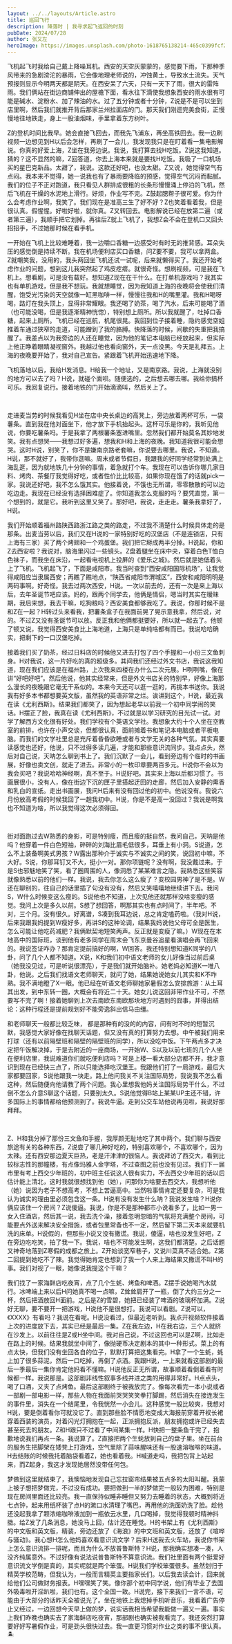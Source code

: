 ```yaml
---
layout: ../../layouts/Article.astro
title: 巡回飞行
description: 降落时 | 我寻求起飞返回的时刻
pubDate: 2024/07/28
author: 张又左
heroImage: https://images.unsplash.com/photo-1618765138214-465c0399fcf2?q=80&w=2940&auto=format&fit=crop
---
```


飞机起飞时我给自己戴上降噪耳机。西安的天空灰蒙蒙的，感觉要下雨，下那种季风带来的急剧滂沱的暴雨，它会像地理老师说的，冲蚀黄土，导致水土流失。天气预报则显示今明两天都是阴天。在西安呆了六天，只有一天下了雨，很大的雷阵雨。我们俩站在街边商铺伸出的屋檐下面，看水往下滴使我想象西安的雨水很有可能是碱水、淀粉水、加了辣油的水。过了五分钟或者十分钟，Z说是不是可以坐到店里啊，然后我们就推开背后那家兰州拉面店的门。那天我们刚逛完美食街，正慢慢地往地铁走，身上一股油烟味，手里拿着东方树叶。

Z的登机时间比我早。她会直接飞回去，而我先飞浦东，再坐高铁回去。我一边刷视频一边想见到H以后会怎样，再刷了一会儿，我发现我只是在盯着看一集电影解说。你真的好爱上海，Z坐在我旁边说。我说，我打算去找H吃饭。Z说这我知道。猜的？这不显然的嘛，Z回答道，你去上海本来就是要找H吃饭。我吸了一口机场买的星巴克新品。太甜了，我说。这款还好吧，也没太甜。Z又说，她觉得空气有点闷。我本来不觉得，她一说我也有了暴雨要降临的预感，觉得空气沉闷而黏腻。我们的位子不正对跑道，我只看见人群排成很粗的长条形慢慢涌上停泊的飞机，然后飞机在干燥的水泥地上滑行。好烦，作业写不完。Z鼓起腮帮子很可爱。你为什么会考虑作业啊，我笑了。我们现在是准高三生了好不好？Z也笑着看着我，但是很认真。假惺惺。好啦好啦，就你真。Z又转回去。电影解说已经在放第二遍（或者第三遍），我顺手把它划掉。再往后Z就上飞机了，我想Z会不会在登机口又回头招招手，不过她那时候在看手机。

一开始在飞机上比较难睡着，我一边嚼口香糖一边感受时有时无的推背感。耳朵失压的感觉倒是持续不断。我在机场便利店买口香糖，问Z要不要，我可以拿两盒。Z就嘲笑我，没用的，我头两回坐飞机还试一试呢，后来就懒得买了。我还开始考虑作业的问题，想到这儿我突然起了鸡皮疙瘩。就很奇怪。想刷视频，可是我在飞机上。想看剧，可是没有载好。想知道Z现在在干什么。在打单机游戏吗？我其实也有单机游戏，但是我不想玩。我就想睡觉，因为我知道上海的夜晚将会使我们清醒，饱受光污染的天空就像一缸黑咖啡一样，慢慢往我和H的嘴里灌。我和H喝呀喝，路灯在我头顶上，显得非常耀眼。我还喝了奶茶，喝了汽水，后来可能喝了酒（也可能没喝，但是我逐渐精神恍惚），特别想上厕所。所以我就醒了，吐掉口香糖，起来上厕所。飞机已经在巡航，机尾很晃。我回到位子接着睡，隐约感觉空姐推着车通过狭窄的走道，可能蹭到了我的胳膊。快降落的时候，间歇的失重把我搞醒了。我差点以为我旁边的人还在睡觉，因为他的笔记本电脑已经放起来，但实际上他正睁着眼睛凝视窗外。我越过他也看向窗外，天一点没黑。今天是礼拜五。上海的夜晚要开始了，我对自己宣告。紧跟着飞机开始迅速地下降。

飞机落地以后，我给H发消息。H给我一个地址，又是南京路。我说，上海就没别的地方可以去了吗？H说，就碰个面呗。随便选的，之后想去哪去哪。我给你搞杯可乐。我回复说行。接着地铁的门开始滴滴叫，然后关上了。

<br/>

走进麦当劳的时候我看见H坐在店中央长桌边的高凳上，旁边放着两杯可乐，一袋薯条。直到我在他对面坐下，他才放下手机抬起头。这杯可乐是你的，我听见他说，你要吃薯条吗。于是我拿了两根薯条塞进嘴里。忽然我们都开始莫名其妙地发笑。我有点想哭——我想过好多遍，想我和H和上海的夜晚。我知道我很可能会想哭。这时H说，别笑了，你不是嫌南京路老套嘛，你说要去哪里。我说，不知道。H说，那不就好了，我带你逛嘛。周末或者节假日，我跟我的好同学经常到处满上海乱逛，因为就地铁几十分钟的事情，着急就打个车。我现在可以告诉你哪几家日料、烤肉、茶餐厅我觉得好吃，或者性价比比较高，如果你现在饿了的话就pick一家。我说还好吧，我不怎么饿其实。他接着说，不饿也无所谓，零零散散的可以边吃边走。我现在已经没有选择困难症了。你知道我怎么克服的吗？要凭直觉，第一个想到的，就是它。我听到这里又笑了。那好吧，我说，走走走。薯条我拿好了，H说。

我们开始顺着福州路陕西路浙江路之类的路走，不过我不清楚什么时候具体走的是那条。出麦当劳以后，我们又在H说的一家特别好吃的汉堡店（不是连锁店，只有上海有三家）买了两个烤翅和一个鸡蛋堡。我们把它掰成两半分掉。H说起，你和Z去西安啦？我说对，脑海里闪过一些镜头。Z盘着腿坐在床中央，穿着白色T恤白色袜子，而我坐在床沿，一起看电视机上投屏的《爱乐之城》。然后就是她低着头上了飞机。飞机起飞了，下面是咸阳市。我当时查到“西安咸阳国际机场”，让我觉得咸阳应当隶属西安；再瞧了瞧地点，“陕西省咸阳市渭城区”，西安和咸阳明明是两码事啊。好奇怪。我去过两次西安，H说。一次以前去的，还有一次是来上海以后，去年圣诞节吧应该。妈的，跟两个同学去，他俩是情侣，嗯当时其实在暧昧期，我后来想，我去干嘛，吃狗粮吗？西安美食都够我吃了。我说，你那时候不是和Z在一起？H转过头来看我，把薯条盒子在我面前晃了晃示意我拿，然后说，对的。不过Z又没有圣诞节可以放。反正我和他俩都挺要好，所以就一起去了。他顿了顿又说，我觉得西安美食比上海地道，上海只是单纯啥都有而已。我说哈哈确实，把剩下的一口汉堡吃掉。

接着我们买了奶茶，经过日料店的时候他又进去打包了四个手握和一小份三文鱼刺身。H对我说，这一片好吃的真的超级多。其间我们还经过外文书店，我说这我知道，现在我们应该是在福州路，上次我来四楼在办什么二次元展。H咧咧嘴，像在讲“好吧好吧”。然后他说，他其实经常来，但是外文书店关的特别早，好像上海那么漫长的夜晚跟它毫无干系似的。本来今天还可以逛一逛的，再挑本书送你。我说我有好多本书都想要英文版，虽然我的英语非常之烂。诶讲到这个，H说，最近我在读《尤利西斯》。结果我们都笑了，因为想起老早以前我一个初中同学闹的笑话。H摆正了脸，我真在读《尤利西斯》，不过就是以学习研究的目光试一试。对学了解西方文化很有好处。我们学校有个英语文学社。我想象大约十个人坐在空教室的前排，也许在小声交谈，但都很认真，面前摊着书和笔记本电脑或者平板电脑。而我们的文学社里总是充斥着昏昏欲睡或者与文学无关的各种气氛。其实真要读感觉也还好，他说，只不过得多读几遍，才能和那些意识流同步。我点点头，然后对自己说，天呐怎么聊到书上了。我们沉默了一会儿，看到旁边有个临时的书画展，好像也卖文创，就走了进去。非常小的一枚印章要两百多元。H说你不会以为我会买吧？我说哈哈神经啊，真不至于。H说好吧。其实来上海以后都习惯了。书画展很小，没有人，像在街边下沉的匣子里搭起迂回的走廊，然后加入安静的熏香和乳白的宣纸。走出书画展，我问H后来有没有回过他的初中。他说没有。我说六月份放高考假的时候我回了一趟我初中。H说，你是不是高一没回过？我说是啊我也不知道为啥，所以我觉得这次必须得回。

<br/>

街对面跑过去W熟悉的身影，可是特别瘦，而且瘦的挺自然，我问自己，天呐是他吗？他穿着一件白色短袖，碎碎的刘海比眉毛低很多，耳垂上有小洞。S说道，怎么不上装备啊美式男孩？W露出那种介于诚实与不诚实之间的笑，说回初中嘛，不大好。S说，你那耳钉又不大，挺小一对。那你项链呢？没有啊，我没戴过来。于是S也邪魅地笑了笑，看了圈周围的人，像洞悉了某某难言之隐。我熟悉这些笑容就像熟悉以前的他们一样。我说，我去你怎么这么瘦了？变校园男神了是不是。W还在聊别的，往自己的话里插了句没有没有，然后又笑嘻嘻地继续讲下去。我问S，W什么时候变这么瘦的。S说他也不知道，上次见他还就那样没啥变瘦的感觉。我问上次是多久以前。S想了想回答，啊那其实也有点时间了，半年吧。不对，三个月。没有很久。好离谱，S凑到我耳边说，总之肯定嗑药啦。（我对H说，后来我跟我妈提到W瘦好多，再讲S的这种论调，结果我妈说他父母可全是医生，怎么可能让他吃药减肥？我俩默契地短笑两声。反正就是变瘦了嘛。）W现在在本地高中的国际班，谈到他有老多同学在周末会飞东京曼谷追星看演唱会再飞回来的。我说签证咋办？那肯定提前搞好的啊，W回答。我还特别想知道K同学的八卦，问了几个人都不知道。X说，K和我们初中语文老师的女儿好像当过前后桌（她我没见过，可是听说很漂亮），于是我们就开始脑补。她老妈必知道K一堆八卦，他说。之后我们找语文老师聊天，就问了她，结果她说她女儿其实和K不咋熟。我不满地瞪了X一眼。他已经在听语文老师聊她家暑假怎么安排旅游：从土耳其出发，到中东转一圈，大概会有将近二十天。她女儿说这回非带作业不可，不然要写不完了啊！接着她聊到上次去南欧东南欧那块地方时遇到的囧事，并得出结论：这种行程还是提前规划好不能旁逸斜出信马由缰。

和老师聊天一般都比较乏味， 都是那种有的没的的内容，间有时不时的短暂沉默，我感觉大家好像在找聊天话题，但又没有真的打算努力去想。中午被我们用来打球（还有以前隔壁班和隔壁的隔壁班的同学），所以没吃中饭。下午两点多才决定把午饭解决掉，于是去附近的一座商场，一开始W、S以及以前七班的几个人坐在便利店里，我说难道你们就吃便利店吗？可是上楼一看大部分店都不开，我才意识到现在已经快三点了，所以只能选择吃汉堡王。我跟他们打了一局游戏，最后大家都要回家，S说他跟我一块走。路上他问我关不关注国际局势，我说我不怎么看这种，然后随便向他请教了两个问题。我心里想我他妈关注国际局势干什么，不过倒不怎么介意S聊这个话题，只要别太久。S说他觉得B站上某某UP主还不错，许多国际上的事情都给他预测到了。我说牛逼。走到公交车站他说再见啦，我说好那拜拜。

<br/>

Z、H和我分掉了那份三文鱼和手握，我厚颜无耻地吃了其中两个。我们聊与西安旅途有关的各种东西，Z说尝了哪几种好吃的，特别喜欢哪个，不喜欢哪个，因为太辣。还有西安那边夏天巨热，老是汗津津的很恼人。我说拜访了西交大，看到比较标志性的那幢楼，有点像玛雅人金字塔，不过查图之前也没有见过。我们下一届市里有考上西交少年班的，初中班主任说这人很有实力，不去西交少年班的话以后估计能上清北，这时我就很想找到他（她），问那你为啥要去西交大，我想听他（她）说因为老子不想高考，不想上苦逼高中。当然啦事情肯定还要复杂，可是我认为诚实的理由里必须包含这一条。H说有没有发生什么呐？我说发生啥？H说你俩应该住一个房间？Z说傻逼。我说，你是不是那种都市小说看多了，比如一男一女入住酒店，然后其一说，我去洗个澡，接着忽明忽暗的气氛将充满整个房间，可能要点外送来解决安全措施，或者包里常备也不一定，然后留下第二天本来就要机洗的床单。H说假的，但那些小说又没有撒谎。我说，傻逼，啥也没发生好吧，Z在旁边吃吃笑，拍了我一下。我说，啥也不可能发生啊，这我们都清楚。之后话题又神奇地落到Z寒假的成都之旅上。Z开始谈宽窄巷子，又说川菜真不适合她。Z第二回提到她吃不了辣。我觉得她肯定也想到了我一个人来上海结果又撒谎不叫H的事。我们对视了一眼，她像说我提这个干嘛？

我们找了一家海鲜店吃夜宵，点了几个生蚝、烤鱼和啤酒。Z摆手说她喝汽水就行。冰啤端上来以后H问她真不喝一点嘛，Z耸耸肩开了一瓶，倒了大约三分之一杯，然后把酒放回H面前。之后是Z的雪碧，她把已经装了啤酒的玻璃杯加满。Z说好无聊，要不要开一把游戏，H说他不是很想打。我说可以看剧。Z说可以，《XXXX》有看吗？我说在看呢。H说没看过，但最近老听到。我点开视频软件接着上次的进度放下去，其实已经是最后一集。Z在我左边，H在我右边，三个人就挤在沙发上。以前往往是Z或H坐中间。我对自己说，不过这回也可以是Z啊，比如走在路上的时候。结果我就坐中间了，像抛硬币决定剧本的其中一种形式。菜上的有点太快，但我们没有坐回各自的位子，默默打算把这集看完。H拿了一个生蚝，蚝上加了很多蒜泥，然后一口吃掉，再倒了点酒。我跟H说，一上来就看这部剧的最后一季最后一集你肯定他妈看不懂嘛。H说他反正无所谓，故事顺着看倒着看有时候都一样。我说那是。这部剧非线性叙事多线并进之类的用得非常好。H点点头，喝了口酒，又夹了点烤鱼。最后这部剧终于被我放完了。像每次看完一本小说或者一部剧一部电影一样，那些人物在我面前哭哭笑笑拳打脚踢，然后消失在接连发生的事件里，消失在一个结尾里，令我恍然一小会儿。这种感觉一般比较爽，我想对H说，要是倒着看你可就没它了。直到那些脸不情愿地变成大海报前穿着开衩长裙穿着西装的演员，对着闪光灯拥抱在一起，正派拥抱反派，朋友拥抱或许已经失去甚至死去的朋友。Z和H跟只不过看了中间某集一样。H快把一整条鱼干完了，抱歉地说我们再点一条。我说算了。Z直接把两个生蚝放到自己的盘子里。坐在前台的服务生把脚架在矮凳上打游戏，空气里除了蒜味腥味还有一股速溶咖啡的味道。H去结账的时候我托着脑袋看着Z，她也看着我。H喊道走吗，我把包背上站起来，而Z起身，我这才发现她居然没带任何包。

梦做到这里就结束了，我懊恼地发现自己忘拉窗帘结果被五点多的太阳叫醒。我蒙上被子想把梦做完，不过没有成功。要把做到一半的梦做完一般较为困难，特别是现在房间里面还比较亮。我一直保持似睡非睡但又努力去睡着的状态，大概到将近七点钟，起来用纸杯装了点H的漱口水清理了嘴巴，再用他的洗面奶洗了脸。趁他还没起我拿了颗浓缩咖啡液加到一瓶依云水里，几口喝掉，我觉得我顿时精神抖擞。给Z发了几条消息，她没马上回，估计还在睡觉。H的书架上有《尤利西斯》的中文版和英文版，精装，旁边还放了《海浪》的中文班和英文版，还放了《喧哗与骚动》。我心想H怎么他妈喜欢看意识流文学？后来H送我去火车站，我说你书架上怎么意识流排一排呢，而且为什么不放普鲁斯特？H说，那我确实想凑一凑，人没齐纯属意外。不过好像有说法说普鲁斯特不算意识流。我们社里面有两个挺爱好意识流文学倒是真的，其实呢就是两个笨蛋。H说我们学校笨蛋很多。虽然划归于精英学校范畴，但我认为，一般而言精英主要指家长们。以后我去读会计，回来就给他们公司做财务报表。H嘿嘿笑了笑。像你那个初中同学说，他们有毕业了去国外吸毒啦开淫趴啦，我们也有。这个全国一致。H说完，接下来我们一言不语，可能由于大部分的话昨天全被说光了。坐在地铁上我熄掉手机听音乐，我看着广告停止又经过，一边回想今天早上做的梦，说实话我相当希望我能做一遍又一遍。事实上我们昨晚也确实去了家海鲜店吃夜宵，那部剧也确实被我看完了。我还突然打算要好好写暑假作业，可是劲头很快过去。我一直更习惯对作业之类的事不很认真。 🏝️
